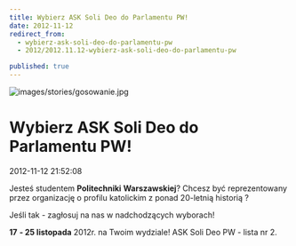```yaml
---
title: Wybierz ASK Soli Deo do Parlamentu PW!
date: 2012-11-12
redirect_from: 
  - wybierz-ask-soli-deo-do-parlamentu-pw
  - 2012/2012.11.12-wybierz-ask-soli-deo-do-parlamentu-pw

published: true
---
```



![images/stories/gosowanie.jpg](images/stories/gosowanie.jpg)

#  Wybierz ASK Soli Deo do Parlamentu PW!

<time>2012-11-12 21:52:08</time>



Jesteś studentem **Politechniki** **Warszawskiej**?
Chcesz być reprezentowany przez organizację o profilu katolickim z ponad 20-letnią historią ? 
 
Jeśli tak - zagłosuj na nas w nadchodzących wyborach!

**17** **- 25 listopada** 2012r. na Twoim wydziale!
ASK Soli Deo PW - lista nr 2.


 
 


<!--CONTENT FROM OLD SERVER (jos before 2013): 

Jesteś studentem **Politechniki** **Warszawskiej**?
Chcesz być reprezentowany przez organizację o profilu katolickim z ponad 20-letnią historią ? 
 
Jeśli tak - zagłosuj na nas w nadchodzących wyborach!

**17** **- 25 listopada** 2012r. na Twoim wydziale!


ASK Soli Deo PW - lista nr 2.


 


 

-->

<!--{{json:{"created_date":"2012-11-12 21:52:08","publish_down":"0000-00-00 00:00:00","id":"1139"}}}-->